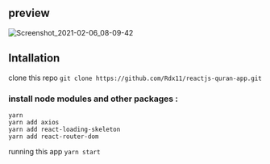 ## preview
![Screenshot_2021-02-06_08-09-42](https://user-images.githubusercontent.com/34431847/107104111-e562da80-6852-11eb-9e83-68615c550f28.png)

## Intallation
clone this repo `git clone https://github.com/Rdx11/reactjs-quran-app.git`
### install node modules and other packages :
```
yarn 
yarn add axios
yarn add react-loading-skeleton
yarn add react-router-dom
```
running this app `yarn start`
